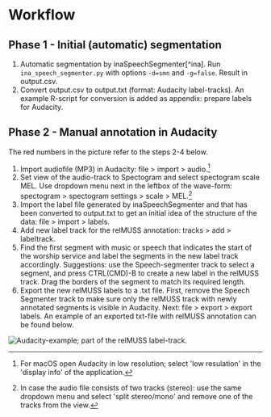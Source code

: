 # Workflow

## Phase 1 - Initial (automatic) segmentation

1. Automatic segmentation by inaSpeechSegmenter[^ina]. Run `ina_speech_segmenter.py` with options `-d=smn` and `-g=false`. Result in output.csv.
2. Convert output.csv to output.txt (format: Audacity label-tracks). An example R-script for conversion is added as appendix: prepare labels for Audacity.

## Phase 2 - Manual annotation in Audacity
The red numbers in the picture refer to the steps 2-4 below.

1. Import audiofile (MP3) in Audacity: file > import > audio.[^macos]
2. Set view of the audio-track to Spectogram and select spectogram scale MEL. Use dropdown menu next in the leftbox of the wave-form: spectogram > spectogram settings > scale > MEL.[^stereo]
3. Import the label file generated by inaSpeechSegmenter and that has been converted to output.txt to get an initial idea of the structure of the data: file > import > labels.
4. Add new label track for the relMUSS annotation: tracks > add > labeltrack.
5. Find the first segment with music or speech that indicates the start of the worship service and label the segments in the new label track accordingly. Suggestions: use the Speech-segmenter track to select a segment, and press CTRL(CMD)-B to create a new label in the relMUSS track. Drag the borders of the segment to match its required length.
6. Export the new relMUSS labels to a .txt file. First, remove the Speech Segmenter track to make sure only the relMUSS track with newly annotated segments is visible in Audacity. Next: file > export > export labels. An example of an exported txt-file with relMUSS annotation can be found below.


![Audacity-example; part of the relMUSS label-track.](labels-testkerkdienst-audacity-20200927-nrs.png)

[^macos]: For macOS open Audacity in low resolution; select 'low resulation' in the 'display info' of the application.
[^stereo]: In case the audio file consists of two tracks (stereo): use the same dropdown menu and select 'split stereo/mono' and remove one of the tracks from the view.
